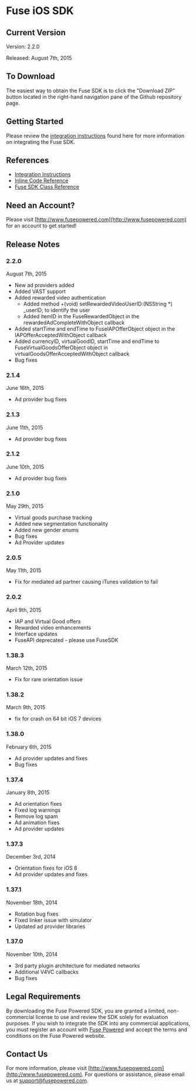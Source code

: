 # Fuse iOS SDK

## Current Version

Version: 2.2.0

Released: August 7th, 2015

## To Download
The easiest way to obtain the Fuse SDK is to click the "Download ZIP" button located in the right-hand navigation pane of the Github repository page.

## Getting Started

Please review the [integration instructions](https://wiki.fusepowered.com/index.php?title=IOS) found here for more information on integrating the Fuse SDK.

## References

* [Integration Instructions](http://wiki.fusepowered.com/index.php/IOS)
* [Inline Code Reference](http://fusepowered.github.io/FuseSDKiOS/)
* [Fuse SDK Class Reference](http://fusepowered.github.io/FuseSDKiOS/Docs/html/interface_fuse_s_d_k.html)

## Need an Account?
Please visit [http://www.fusepowered.com](http://www.fusepowered.com) for an account to get started!

## Release Notes

### 2.2.0
August 7th, 2015
* New ad providers added
* Added VAST support
* Added rewarded video authentication 
  * Added method +(void) setRewardedVideoUserID:(NSString *) _userID; to identify the user
  * Added itemID in the FuseRewardedObject in the rewardedAdCompleteWithObject callback
* Added startTime and endTime to FuseIAPOfferObject object in the IAPOfferAcceptedWithObject callback
* Added currencyID, virtualGoodID, startTime and endTime to FuseVirtualGoodsOfferObject object in virtualGoodsOfferAcceptedWithObject callback
* Bug fixes

### 2.1.4
June 16th, 2015
* Ad provider bug fixes

### 2.1.3
June 11th, 2015
* Ad provider bug fixes

### 2.1.2
June 10th, 2015
* Ad provider bug fixes

### 2.1.0
May 29th, 2015
* Virtual goods purchase tracking
* Added new segmentation functionality
* Added new gender enums
* Bug fixes
* Ad Provider updates

### 2.0.5
May 11th, 2015
* Fix for mediated ad partner causing iTunes validation to fail

### 2.0.2
April 9th, 2015
* IAP and Virtual Good offers
* Rewarded video enhancements
* Interface updates
* FuseAPI deprecated - please use FuseSDK

### 1.38.3
March 12th, 2015
* Fix for rare orientation issue

### 1.38.2
March 9th, 2015
* fix for crash on 64 bit iOS 7 devices

### 1.38.0
February 6th, 2015
* Ad provider updates and fixes
* Bug fixes

### 1.37.4
January 8th, 2015
* Ad orientation fixes
* Fixed log warnings
* Remove log spam
* Ad animation fixes
* Ad provider updates

### 1.37.3
December 3rd, 2014
* Orientation fixes for iOS 8
* Ad provider updates and fixes

### 1.37.1
November 18th, 2014
* Rotation bug fixes 
* Fixed linker issue with simulator
* Updated ad provider libraries

### 1.37.0
November 10th, 2014
* 3rd party plugin architecture for mediated networks
* Additional V4VC callbacks
* Bug fixes

## Legal Requirements
By downloading the Fuse Powered SDK, you are granted a limited, non-commercial license to use and review the SDK solely for evaluation purposes.  If you wish to integrate the SDK into any commercial applications, you must register an account with [Fuse Powered](https://www.fusepowered.com) and accept the terms and conditions on the Fuse Powered website.

## Contact Us
For more information, please visit [http://www.fusepowered.com](http://www.fusepowered.com). For questions or assistance, please email us at [support@fusepowered.com](mailto:support@fusepowered.com).
